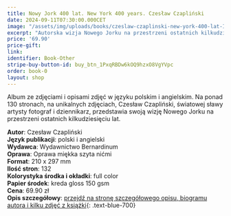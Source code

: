 ```yaml
---
title: Nowy Jork 400 lat. New York 400 years. Czesław Czapliński
date: 2024-09-11T07:30:00.000CET
image: "/assets/img/uploads/books/czeslaw-czaplinski-new-york-400-lat-ISBN-978-83-8333-271-0-JPG.jpg"
excerpt: "Autorska wizja Nowego Jorku na przestrzeni ostatnich kilkudziesięciu lat, na zdjęciach Czesława Czaplińskiego, światowej sławy artysty fotografa i dziennikarza."
price: '69.90' 
price-gift: 
link: 
identifier: Book-Other
stripe-buy-button-id: buy_btn_1PxqRBDw6kOQ9hzxO8VgYVpc
order: book-0
layout: shop
---
```

 
Album ze zdjęciami i opisami zdjęć w języku polskim i angielskim. Na ponad 130 stronach, na unikalnych zdjęciach, Czesław Czapliński, światowej sławy artysty fotograf i dziennikarz,  przedstawia swoją wizję Nowego Jorku na przestrzeni ostatnich kilkudziesięciu lat.

**Autor**: Czesław Czapliński  
**Język publikacji**: polski i angielski  
**Wydawca**: Wydawnictwo Bernardinum    
**Oprawa**: Oprawa miękka szyta nićmi   
**Format**: 210 x 297 mm  
**Ilość stron**: 132  
**Kolorystyka środka i okładki**: full color   
**Papier środek**: kreda gloss 150 gsm   
**Cena**: 69.90 zł   
**Opis szczegółowy**: [przejdź na stronę szczegółowego opisu, biogramu autora i kilku zdjęć z książki](/ksiazka-new-york-400-lat/){: .text-blue-700}  

